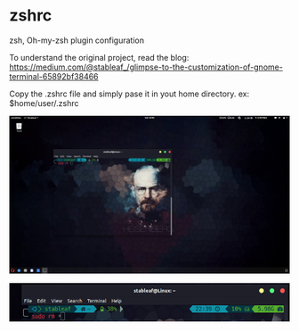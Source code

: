 # zshrc
zsh, Oh-my-zsh plugin configuration

To understand the original project, read the blog: https://medium.com/@stableaf_/glimpse-to-the-customization-of-gnome-terminal-65892bf38466


Copy the .zshrc file and simply pase it in yout home directory. 
ex: $home/user/.zshrc


![alt text](https://github.com/hrugved-knocks/zshrc/blob/master/preview.png)

![alt text](https://github.com/hrugved-knocks/zshrc/blob/master/terminal_closeup.png)
